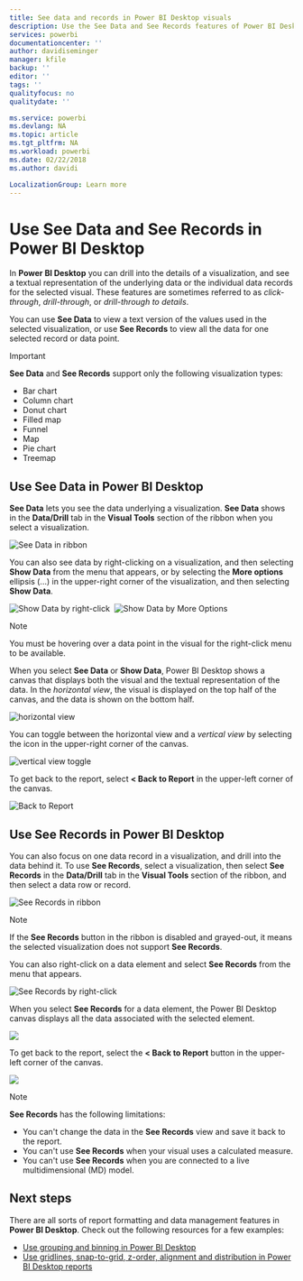 ```yaml
---
title: See data and records in Power BI Desktop visuals
description: Use the See Data and See Records features of Power BI Desktop to drill into details
services: powerbi
documentationcenter: ''
author: davidiseminger
manager: kfile
backup: ''
editor: ''
tags: ''
qualityfocus: no
qualitydate: ''

ms.service: powerbi
ms.devlang: NA
ms.topic: article
ms.tgt_pltfrm: NA
ms.workload: powerbi
ms.date: 02/22/2018
ms.author: davidi

LocalizationGroup: Learn more
---
```

# Use See Data and See Records in Power BI Desktop
In **Power BI Desktop** you can drill into the details of a visualization, and see a textual representation of the underlying data or the individual data records for the selected visual. These features are sometimes referred to as *click-through*, *drill-through*, or *drill-through to details*.

You can use **See Data** to view a text version of the values used in the selected visualization, or use **See Records** to view all the data for one selected record or data point. 

>[!IMPORTANT]
>**See Data** and **See Records** support only the following visualization types:
>  - Bar chart
>  - Column chart
>  - Donut chart
>  - Filled map
>  - Funnel
>  - Map
>  - Pie chart
>  - Treemap

## Use See Data in Power BI Desktop

**See Data** lets you see the data underlying a visualization. **See Data** shows in the **Data/Drill** tab in the **Visual Tools** section of the ribbon when you select a visualization.

![See Data in ribbon](media/desktop-see-data-see-records/see-data1.png)

You can also see data by right-clicking on a visualization, and then selecting **Show Data** from the menu that appears, or by selecting the **More options** ellipsis (...) in the upper-right corner of the visualization, and then selecting **Show Data**.

![Show Data by right-click](media/desktop-see-data-see-records/see-data2.png)&nbsp;&nbsp;![Show Data by More Options](media/desktop-see-data-see-records/see-data3.png)

> [!NOTE]
> You must be hovering over a data point in the visual for the right-click menu to be available.

When you select **See Data** or **Show Data**, Power BI Desktop shows a canvas that displays both the visual and the textual representation of the data. In the *horizontal view*, the visual is displayed on the top half of the canvas, and the data is shown on the bottom half. 

![horizontal view](media/desktop-see-data-see-records/see-data4a.png)

You can toggle between the horizontal view and a *vertical view* by selecting the icon in the upper-right corner of the canvas.

![vertical view toggle](media/desktop-see-data-see-records/see-data4.png)

To get back to the report, select **< Back to Report** in the upper-left corner of the canvas.

![Back to Report](media/desktop-see-data-see-records/see-data5.png)

## Use See Records in Power BI Desktop

You can also focus on one data record in a visualization, and drill into the data behind it. To use **See Records**, select a visualization, then select **See Records** in the **Data/Drill** tab in the **Visual Tools** section of the ribbon, and then select a data row or record. 

![See Records in ribbon](media/desktop-see-data-see-records/see-record1.png)

> [!NOTE]
> If the **See Records** button in the ribbon is disabled and grayed-out, it means the selected visualization does not support **See Records**.

You can also right-click on a data element and select **See Records** from the menu that appears.

![See Records by right-click](media/desktop-see-data-see-records/see-record2.png)

When you select **See Records** for a data element, the Power BI Desktop canvas displays all the data associated with the selected element. 

![](media/desktop-see-data-see-records/see-record3.png)

To get back to the report, select the **< Back to Report** button in the upper-left corner of the canvas.

![](media/desktop-see-data-see-records/see-record4.png)

> [!NOTE]
>**See Records** has the following limitations:
> - You can't change the data in the **See Records** view and save it back to the report.
> - You can't use **See Records** when your visual uses a calculated measure.
> - You can't use **See Records** when you are connected to a live multidimensional (MD) model.

## Next steps
﻿There are all sorts of report formatting and data management features in **Power BI Desktop**. Check out the following resources for a few examples:

* [Use grouping and binning in Power BI Desktop](desktop-grouping-and-binning.md)
* [Use gridlines, snap-to-grid, z-order, alignment and distribution in Power BI Desktop reports](desktop-gridlines-snap-to-grid.md)

